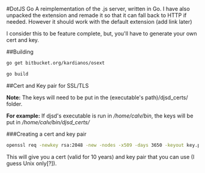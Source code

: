 #DotJS Go
A reimplementation of the .js server, written in Go.
I have also unpacked the extension and remade it so that it can fall back to HTTP if needed.
However it should work with the default extension (add link later)

I consider this to be feature complete, but, you'll have to generate your own cert and key.

##Building
```bash
go get bitbucket.org/kardianos/osext
```

```bash
go build
```

##Cert and Key pair for SSL/TLS

**Note:** The keys will need to be put in the (executable's path)/djsd_certs/ folder.

**For example:** If djsd's executable is run in */home/calv/bin*, the keys will be put in */home/calv/bin/djsd_certs/*

###Creating a cert and key pair
```bash
openssl req -newkey rsa:2048 -new -nodes -x509 -days 3650 -keyout key.pem -out cert.pem
```

This will give you a cert (valid for 10 years) and key pair that you can use (I guess Unix only[?]).
